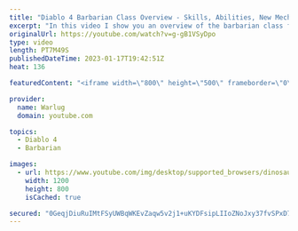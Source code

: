 ```yaml
---
title: "Diablo 4 Barbarian Class Overview - Skills, Abilities, New Mechanics!"
excerpt: "In this video I show you an overview of the barbarian class for the upcoming open world ARPG, Diablo 4. We go over skills, ..."
originalUrl: https://youtube.com/watch?v=g-gB1VSyDpo
type: video
length: PT7M49S
publishedDateTime: 2023-01-17T19:42:51Z
heat: 136

featuredContent: "<iframe width=\"800\" height=\"500\" frameborder=\"0\" src=\"https://www.youtube.com/embed/g-gB1VSyDpo\" allow=\"accelerometer; autoplay; encrypted-media; gyroscope; picture-in-picture\" allowfullscreen></iframe>"

provider:
  name: Warlug
  domain: youtube.com

topics:
  - Diablo 4
  - Barbarian

images:
  - url: https://www.youtube.com/img/desktop/supported_browsers/dinosaur.png
    width: 1200
    height: 800
    isCached: true

secured: "0GeqjDiuRuIMtFSyUWBqWKEvZaqw5v2j1+uKYDFsipLIIoZNoJxy37fvSPxD7j3IVcCztMEooyXlOx2hv3gKoiAeclUmQk6UPuSZXf/hIFhB0eSNVveDGINqWkL+1xFPgZ8rb520mHGMeLv1b0eO0f1npi6G4Gsduz5QoKl5bwpm6WEW+uvsV3cUrixVNy6JMj0hEOnuTCZsC/VgfNPHQRJ07vOuaob32NyJ1h8Tq8XrGwXnEIaDZtIERSfD4xnOLCUyCE/4yL+Q/ZM5sugZBP9gS8fjXPTiSAd5gdja2VyafwI5xcpWDP8luOka5cnMbLBEvnH6BJjo+F57Z8WenynWNrrAnobAXhF4ib8WFtuBScjHCOmlPwJOiV+36jMxpffMIfqTQSeI2iF9YyB4nQ==;6k+vq3nPqtjadJy0ZURPmA=="
---
```


